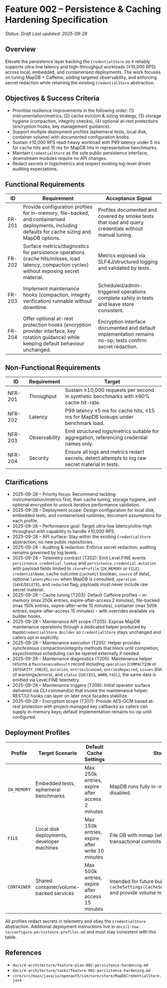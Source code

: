 # Feature 002 – Persistence & Caching Hardening Specification

_Status: Draft_
_Last updated: 2025-09-28_

## Overview
Elevate the persistence layer backing the `CredentialStore` so it reliably supports ultra-low latency and high-throughput workloads (≥10,000 RPS) across local, embedded, and containerised deployments. The work focuses on tuning MapDB + Caffeine, adding targeted observability, and enforcing secret redaction while retaining the existing `CredentialStore` abstraction.

## Objectives & Success Criteria
- Prioritise resilience improvements in the following order: (1) instrumentation/metrics, (2) cache eviction & sizing strategy, (3) storage hygiene (compaction, integrity checks), (4) optional at-rest protections (encryption hooks, key management guidance).
- Support multiple deployment profiles (ephemeral tests, local disk, container volume) with documented configuration knobs.
- Sustain ≥10,000 RPS read-heavy workload with P99 latency under 5 ms for cache hits and 15 ms for MapDB hits in representative benchmarks.
- Maintain `CredentialStore` as the sole public persistence interface; downstream modules require no API changes.
- Redact secrets in logs/metrics and respect existing log-level driven auditing expectations.

## Functional Requirements
| ID | Requirement | Acceptance Signal |
|----|-------------|-------------------|
| FR-201 | Provide configuration profiles for in-memory, file-backed, and containerised deployments, including defaults for cache sizing and MapDB options. | Profiles documented and covered by smoke tests that load and query credentials without manual tuning. |
| FR-202 | Surface metrics/diagnostics for persistence operations (cache hits/misses, load latency, compaction cycles) without exposing secret material. | Metrics exposed via SLF4J/structured logging and validated by tests. |
| FR-203 | Implement maintenance hooks (compaction, integrity verification) runnable without downtime. | Scheduled/admin-triggered operations complete safely in tests and leave store consistent. |
| FR-204 | Offer optional at-rest protection hooks (encryption provider interface, key rotation guidance) while keeping default behaviour unchanged. | Encryption interface documented and default implementation remains no-op; tests confirm secret redaction. |

## Non-Functional Requirements
| ID | Requirement | Target |
|----|-------------|--------|
| NFR-201 | Throughput | Sustain ≥10,000 requests per second in synthetic benchmarks with ≥90% cache hit-rate. |
| NFR-202 | Latency | P99 latency ≤5 ms for cache hits, ≤15 ms for MapDB lookups under benchmark load. |
| NFR-203 | Observability | Emit structured logs/metrics suitable for aggregation, referencing credential names only. |
| NFR-204 | Security | Ensure all logs and metrics redact secrets; detect attempts to log raw secret material in tests. |

## Clarifications
- 2025-09-28 – Priority focus: Recommend tackling instrumentation/metrics first, then cache tuning, storage hygiene, and optional encryption to unlock iterative performance validation.
- 2025-09-28 – Deployment scope: Design configuration for local disk, embedded tests, and containerised runtimes; document assumptions for each profile.
- 2025-09-28 – Performance goal: Target ultra-low latency/ultra-high throughput with capability to handle ≥10,000 RPS.
- 2025-09-28 – API surface: Stay within the existing `CredentialStore` abstraction; no new public repositories.
- 2025-09-28 – Auditing & redaction: Enforce secret redaction; auditing remains governed by log levels.
- 2025-09-28 – Telemetry contract (T202): Emit Level.FINE events `persistence.credential.lookup` and `persistence.credential.mutation` with payload fields limited to `storeProfile` (`IN_MEMORY` or `FILE`), `credentialName`, cache outcome (`cacheHit` boolean, `source` of data), optional `latencyMicros` when MapDB is consulted, `operation` (`SAVE`/`DELETE`), and `redacted` flag; payloads must never include raw secret material.
- 2025-09-28 – Cache tuning (T203): Default Caffeine profiles – in-memory (max 250k entries, expire-after-access 2 minutes), file-backed (max 150k entries, expire-after-write 10 minutes), container (max 500k entries, expire-after-access 15 minutes) – with overrides available via builder hooks.
- 2025-09-28 – Maintenance API scope (T205): Expose MapDB maintenance operations through a dedicated helper produced by `MapDbCredentialStore.Builder` so `CredentialStore` stays unchanged and callers opt in explicitly.
- 2025-09-28 – Maintenance execution (T205): Helper provides synchronous compaction/integrity methods that block until completion; asynchronous scheduling can be layered externally if needed.
- 2025-09-28 – Maintenance diagnostics (T205): Maintenance helper returns a `MaintenanceResult` record including `operation` (`COMPACTION` or `INTEGRITY_CHECK`), `duration`, `entriesScanned`, `entriesRepaired`, `issues` (list of warnings/errors), and `status` (`SUCCESS`, `WARN`, `FAIL`); the same data is emitted via Level.FINE telemetry.
- 2025-09-28 – Maintenance triggers (T206): Initial operator surface delivered via CLI command(s) that invoke the maintenance helper; REST/UI hooks can layer on later once facades stabilize.
- 2025-09-28 – Encryption scope (T207): Provide AES-GCM based at-rest protection with project-managed key callbacks so callers can supply in-memory keys; default implementation remains no-op until configured.

## Deployment Profiles

| Profile | Target Scenario | Default Cache Settings | Storage Notes | Override Guidance |
|---------|-----------------|------------------------|---------------|-------------------|
| `IN_MEMORY` | Embedded tests, ephemeral benchmarks | Max 250k entries, expire after access 2 minutes | MapDB runs fully in-memory; disk persistence disabled. | Use `MapDbCredentialStore.inMemory().cacheSettings(...)` to shrink footprint for unit tests or increase TTL during long benchmarks. |
| `FILE` | Local disk deployments, developer machines | Max 150k entries, expire after write 10 minutes | File DB with mmap (when supported) and transactional commits. | Override TTL if the write frequency is low; prefer `cacheExpirationStrategy(AFTER_WRITE)` for durability alignment. |
| `CONTAINER` | Shared container/volume-backed services | Max 500k entries, expire after access 15 minutes | Intended for future builder helpers; use `cacheSettings(CacheSettings.containerDefaults())` and provide volume mounts. | Adjust maximum size based on container memory limits, keeping ≥15 minutes TTL only when hit ratios stay above 90%. |

All profiles redact secrets in telemetry and obey the `CredentialStore` abstraction. Additional deployment instructions live in `docs/2-how-to/configure-persistence-profiles.md` and must stay consistent with this table.

## References
- `docs/4-architecture/feature-plan-002-persistence-hardening.md`
- `docs/4-architecture/tasks/feature-002-persistence-hardening.md`
- `core/src/main/java/io/openauth/sim/core/store/MapDbCredentialStore.java`
